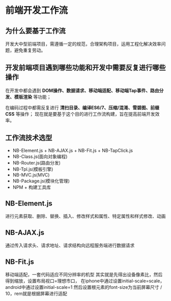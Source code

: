# 前端开发工作流

## 为什么要基于工作流
开发大中型前端项目，需遵循一定的规范，合理架构项目，运用工程化解决效率问题，避免重复劳动。

## 开发前端项目遇到哪些功能和开发中需要反复进行哪些操作
在开发中都会遇到 **DOM操作、数据请求、移动端适配、移动端Tap事件、路由分发、模板渲染** 等功能；

在编码过程中都需反复进行 **清扫目录、编译ES6/7、压缩/混淆、雪碧图、前缀CSS** 等操作；
现在就是要基于这个目的进行工作流构建，旨在提高前端开发效率。

## 工作流技术选型
* NB-Element.js + NB-AJAX.js + NB-Fit.js + NB-TapClick.js
* NB-Class.js(面向对象编程)
* NB-Router.js(路由分发)
* NB-Tpl.js(模板引擎)
* NB-MVC.js(MVC)
* NB-Package.js(模块化管理)
* NPM + 构建工具库

## NB-Element.js
进行元素获取、删除、替换、插入、修改样式和属性、特定属性和样式修改、动画

## NB-AJAX.js
通过传入请求头、请求地址、请求结构向远程服务端进行数据请求

## NB-Fit.js
移动端适配，一套代码适应不同分辨率的机型
其实就是先得出设备像素比，然后得到缩放，设置布局视口=理想市口，
在iphone中通过设置initial-scale=scale，android中通过设置initial-scale=1
然后设置根元素的font-size为当前屏幕尺寸 / 10，rem就是根据屏幕进行适配
